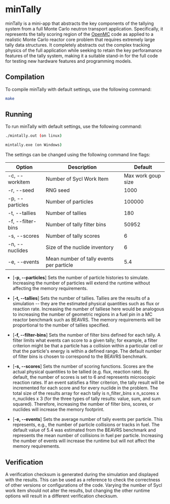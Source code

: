 # minTally

minTally is a mini-app that abstracts the key components of the tallying system from a full Monte Carlo neutron transport application. Specifically, it represents the tally scoring region of the [OpenMC](https://github.com/openmc-dev/openmc) code as applied to a realistic Monte Carlo reactor core problem that requires extremely large tally data structures. It completely abstracts out the complex tracking physics of the full application while seeking to retain the key perforamance features of the tally system, making it a suitable stand-in for the full code for testing new hardware features and programming models.

## Compilation

To compile minTally with default settings, use the following command:

```bash
make
```
## Running

To run minTally with default settings, use the following command:
```bash
./mintally.out (on linux)
```

```cmd
mintally.exe (on Windows)
```

The settings can be changed using the following command line flags:

| Option | Description| Default |
|-------------|------------|---------------|
| -c, --workitem | Number of Sycl Work Item | Max work goup size |
| -r, --seed | RNG seed | 1000 |
| -p, --particles | Number of particles | 100000 |
| -t, --tallies | Number of tallies | 180 |
| -f, --filter-bins | Number of tally filter bins | 50952 |
| -s, --scores | Number of tally scores | 6 |
| -n, --nuclides | Size of the nuclide inventory | 6 |
| -e, --events | Mean number of tally events per particle | 5.4 |

- [**-p, --particles**]
Sets the number of particle histories to simulate. Increasing the number of particles will extend the runtime without affecting the memory requirements.

- [**-t, --tallies**]
Sets the number of tallies. Tallies are the results of a simulation -- they are the estimated physical quantities such as flux or reaction rate. Increasing the number of talliese here would be analogous to increasing the number of geometric regions in a fuel pin in a MC reactor benchmark such as BEAVRS. The memory requirements will be proportional to the number of tallies specified.

- [**-f, --filter-bins**]
Sets the number of filter bins defined for each tally. A filter limits what events can score to a given tally; for example, a filter criterion might be that a particle has a collision within a particular cell or that the particle's energy is within a defined range. The default number of filter bins is chosen to correspond to the BEAVRS benchmark.

- [**-s, --scores**]
Sets the number of scoring functions. Scores are the actual physical quantities to be tallied (e.g. flux, reaction rate). By default, the number of scores is set to 6 and represents microscopic reaction rates. If an event satisfies a filter criterion, the tally result will be incremented for each score and for every nuclide in the problem. The total size of the results array for each tally is n_filter_bins x n_scores x n_nuclides x 3 (for the three types of tally results: value, sum, and sum squared). Therefore, increasing the number of filter bins, scores, or nuclides will increase the memory footprint.

- [**-e, --events**]
Sets the average number of tally events per particle. This represents, e.g., the number of particle collisions or tracks in fuel. The default value of 5.4 was estimated from the BEAVRS benchmark and represents the mean number of collisions in fuel per particle. Increasing the number of events will increase the runtime but will not affect the memory requirements.

## Verification

A verification checksum is generated during the simulation and displayed with the results. This can be used as a reference to check the correctness of other versions or configurations of the code. Varying the number of Sycl work item should not alter the results, but changing the other runtime options will result in a different verification checksum.
